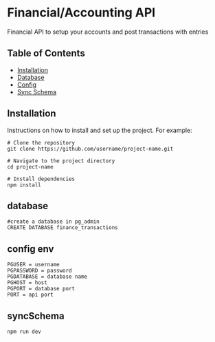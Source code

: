 # Financial/Accounting API

Financial API to setup your accounts and post transactions with entries

## Table of Contents

- [Installation](#installation)
- [Database](#database)
- [Config](#config)
- [Sync Schema](#syncSchema)


## Installation

Instructions on how to install and set up the project. For example:

```
# Clone the repository
git clone https://github.com/username/project-name.git

# Navigate to the project directory
cd project-name

# Install dependencies
npm install
```
## database
```
#create a database in pg_admin
CREATE DATABASE finance_transactions
```
## config env
```
PGUSER = username
PGPASSWORD = password
PGDATABASE = database name
PGHOST = host
PGPORT = database port
PORT = api port
```
## syncSchema
```
npm run dev
```




